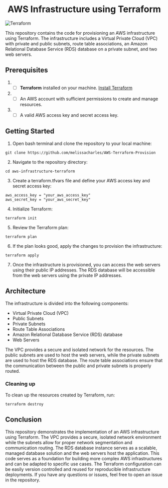  <h1 align="center">AWS Infrastructure using Terraform</h1> 

![Terraform](https://miro.medium.com/max/1400/1*uROgj7pJBK95JibA-PKDHA.webp)

This repository contains the code for provisioning an AWS infrastructure using Terraform. The infrastructure includes a Virtual Private Cloud (VPC) with private and public subnets, route table associations, an Amazon Relational Database Service (RDS) database on a private subnet, and two web servers.

## Prerequisites
1. - [ ] **Terraform** installed on your machine. [Install Terraform](https://developer.hashicorp.com/terraform/tutorials/aws-get-started/install-cli)
2. - [ ] An AWS account with sufficient permissions to create and manage resources.
3. - [ ] A valid AWS access key and secret access key.

## Getting Started
1. Open bash terminal and clone the repository to your local machine:
```
git clone https://github.com/melissacharles/AWS-Terraform-Provision
```
2. Navigate to the repository directory:
```
cd aws-infrastructure-terraform
```
3. Create a terraform.tfvars file and define your AWS access key and secret access key:
```
aws_access_key = "your_aws_access_key"
aws_secret_key = "your_aws_secret_key"
```
4. Initialize Terraform:
```
terraform init
```
5. Review the Terraform plan:
```
terraform plan
```
6. If the plan looks good, apply the changes to provision the infrastructure:
```
terraform apply
```
7. Once the infrastructure is provisioned, you can access the web servers using their public IP addresses. The RDS database will be accessible from the web servers using the private IP addresses.

## Architecture
The infrastructure is divided into the following components:

- Virtual Private Cloud (VPC)
- Public Subnets
- Private Subnets
- Route Table Associations
- Amazon Relational Database Service (RDS) database
- Web Servers

The VPC provides a secure and isolated network for the resources. The public subnets are used to host the web servers, while the private subnets are used to host the RDS database. The route table associations ensure that the communication between the public and private subnets is properly routed.

### Cleaning up
To clean up the resources created by Terraform, run:
```
terraform destroy
```

## Conclusion
This repository demonstrates the implementation of an AWS infrastructure using Terraform. The VPC provides a secure, isolated network environment while the subnets allow for proper network segmentation and communication routing. The RDS database instance serves as a scalable, managed database solution and the web servers host the application. This code serves as a foundation for building more complex AWS infrastructures and can be adapted to specific use cases. The Terraform configuration can be easily version controlled and reused for reproducible infrastructure deployments. If you have any questions or issues, feel free to open an issue in the repository.
